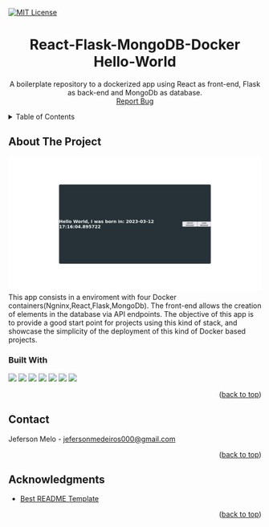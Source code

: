 
<a name="readme-top"></a>

[![MIT License][license-shield]][license-url]


  <h1 align="center">React-Flask-MongoDB-Docker Hello-World</h1>

  <p align="center">
    A boilerplate repository to a dockerized app using React as front-end, Flask as back-end and MongoDb as database.  
    <br />
    <a href="https://github.com/jmelo-435/React_Flask_MongoDb_Docker_Boilerplate/issues">Report Bug</a>
  </p>
</div>



<!-- TABLE OF CONTENTS -->
<details>
  <summary>Table of Contents</summary>
  <ol>
    <li>
      <a href="#about-the-project">About The Project</a>
      <ul>
        <li><a href="#built-with">Built With</a></li>
      </ul>
    </li>
    <li><a href="#contact">Contact</a></li>
    <li><a href="#acknowledgments">Acknowledgments</a></li>
  </ol>
</details>



<!-- ABOUT THE PROJECT -->
## About The Project

[![Product Name Screen Shot][product-screenshot]]()
This app consists in a enviroment with four Docker containers(Ngninx,React,Flask,MongoDb). The front-end allows the creation of elements in the database via API endpoints. The objective of this app is to provide a good start point for projects using this kind of stack, and showcase the simplicity of the deployment of this kind of Docker based projects. 

### Built With

<p align="left">
  <img src="https://img.shields.io/badge/Flask-000000?style=for-the-badge&logo=flask&logoColor=white" />
  <img src="https://img.shields.io/badge/React-20232A?style=for-the-badge&logo=react&logoColor=61DAFB" />
  <img src="https://img.shields.io/badge/Docker-2496ED?style=for-the-badge&logo=docker&logoColor=white" />
  <img src="https://img.shields.io/badge/MongoDB-4EA94B?style=for-the-badge&logo=mongodb&logoColor=white" />
  <img src="https://img.shields.io/badge/Nginx-009639?style=for-the-badge&logo=nginx&logoColor=white" />
  <img src="https://img.shields.io/badge/Python-3776AB?style=for-the-badge&logo=python&logoColor=white" />
  <img src="https://img.shields.io/badge/JavaScript-323330?style=for-the-badge&logo=javascript&logoColor=F7DF1E" />
</p>

<p align="right">(<a href="#readme-top">back to top</a>)</p>




<!-- CONTACT -->
## Contact

Jeferson Melo - jefersonmedeiros000@gmail.com

<p align="right">(<a href="#readme-top">back to top</a>)</p>



<!-- ACKNOWLEDGMENTS -->
## Acknowledgments


* [Best README Template](https://github.com/othneildrew/Best-README-Template)

<p align="right">(<a href="#readme-top">back to top</a>)</p>



<!-- MARKDOWN LINKS & IMAGES -->
<!-- https://www.markdownguide.org/basic-syntax/#reference-style-links -->
[license-shield]: https://img.shields.io/github/license/othneildrew/Best-README-Template.svg?style=for-the-badge
[license-url]: https://github.com/othneildrew/Best-README-Template/blob/master/LICENSE.txt
[product-screenshot]: images/screenshot.png

